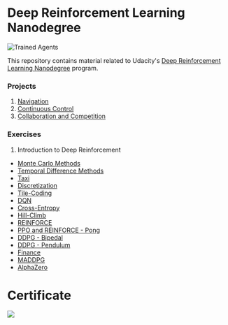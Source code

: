 [//]: # "Image References"

[image1]: https://user-images.githubusercontent.com/10624937/42135602-b0335606-7d12-11e8-8689-dd1cf9fa11a9.gif "Trained Agents"
[image2]: https://user-images.githubusercontent.com/10624937/42386929-76f671f0-8106-11e8-9376-f17da2ae852e.png "Kernel"

# Deep Reinforcement Learning Nanodegree

![Trained Agents][image1]

This repository contains material related to Udacity's [Deep Reinforcement Learning Nanodegree](https://www.udacity.com/course/deep-reinforcement-learning-nanodegree--nd893) program.  

### Projects

1. [Navigation](https://github.com/Andrewzh112/Udacity-Deep-Reinforcement-Learning-Nanodegree/tree/master/p1_navigation)
2. [Continuous Control](https://github.com/Andrewzh112/Udacity-Deep-Reinforcement-Learning-Nanodegree/tree/master/p2_continuous-control)
3. [Collaboration and Competition](https://github.com/Andrewzh112/Udacity-Deep-Reinforcement-Learning-Nanodegree/tree/master/p3_collab-compete)


### Exercises
1. Introduction to Deep Reinforcement
 - [Monte Carlo Methods](https://github.com/Andrewzh112/Udacity-Deep-Reinforcement-Learning-Nanodegree/tree/master/exercises/monte-carlo)
 - [Temporal Difference Methods](https://github.com/Andrewzh112/Udacity-Deep-Reinforcement-Learning-Nanodegree/tree/master/exercises/temporal-difference)
 - [Taxi](https://github.com/Andrewzh112/Udacity-Deep-Reinforcement-Learning-Nanodegree/tree/master/exercises/3.%20lab-taxi)
 - [Discretization](https://github.com/Andrewzh112/Udacity-Deep-Reinforcement-Learning-Nanodegree/tree/master/exercises/4.%20discretization)
 - [Tile-Coding](https://github.com/Andrewzh112/Udacity-Deep-Reinforcement-Learning-Nanodegree/tree/master/exercises/5.%20tile-coding)
 - [DQN](https://github.com/Andrewzh112/Udacity-Deep-Reinforcement-Learning-Nanodegree/tree/master/exercises/6.%20dqn)
 - [Cross-Entropy](https://github.com/Andrewzh112/Udacity-Deep-Reinforcement-Learning-Nanodegree/tree/master/exercises/7.%20cross-entropy)
 - [Hill-Climb](https://github.com/Andrewzh112/Udacity-Deep-Reinforcement-Learning-Nanodegree/tree/master/exercises/8.%20hill-climbing)
 - [REINFORCE](https://github.com/Andrewzh112/Udacity-Deep-Reinforcement-Learning-Nanodegree/tree/master/exercises/9.%20reinforce)
 - [PPO and REINFORCE - Pong](https://github.com/Andrewzh112/Udacity-Deep-Reinforcement-Learning-Nanodegree/tree/master/exercises/10.%20PPO%20and%20REINFORCE%20-%20Pong)
 - [DDPG - Bipedal](https://github.com/Andrewzh112/Udacity-Deep-Reinforcement-Learning-Nanodegree/tree/master/exercises/11.%20ddpg-bipedal)
 - [DDPG - Pendulum](https://github.com/Andrewzh112/Udacity-Deep-Reinforcement-Learning-Nanodegree/tree/master/exercises/12.%20ddpg-pendulum)
 - [Finance](https://github.com/Andrewzh112/Udacity-Deep-Reinforcement-Learning-Nanodegree/tree/master/exercises/13.%20finance)
 - [MADDPG](https://github.com/Andrewzh112/Udacity-Deep-Reinforcement-Learning-Nanodegree/tree/master/exercises/14.%20multi-agent%20reinforcement%20learning)
 - [AlphaZero](https://github.com/Andrewzh112/Udacity-Deep-Reinforcement-Learning-Nanodegree/tree/master/exercises/15.%20alphazero)



# Certificate

![](https://s3-us-west-2.amazonaws.com/udacity-printer/production/certificates/9c1c015d-a11e-498d-ad5e-74a1cca5ee00.svg)
